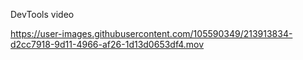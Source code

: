 DevTools video

https://user-images.githubusercontent.com/105590349/213913834-d2cc7918-9d11-4966-af26-1d13d0653df4.mov

